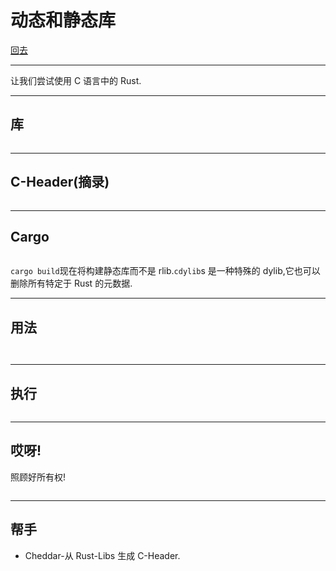 # 动态和静态库

[回去](toc/default.html)

---

让我们尝试使用 C 语言中的 Rust.

---

## 库

<pre><code data-source="chapters/shared/code/dynamic-and-static-libs/1.rs" data-trim="hljs rust"></code></pre>

---

## C-Header(摘录)

<pre><code data-source="chapters/shared/code/dynamic-and-static-libs/2.c" data-trim="hljs c"></code></pre>

---

## Cargo

<pre><code data-source="chapters/shared/code/dynamic-and-static-libs/3.toml" data-trim="hljs toml"></code></pre>

`cargo build`现在将构建静态库而不是 rlib.`cdylib`s 是一种特殊的 dylib,它也可以删除所有特定于 Rust 的元数据.

---

## 用法

<pre><code data-source="chapters/shared/code/dynamic-and-static-libs/4.c" data-trim="hljs c"></code></pre>

<pre><code data-source="chapters/shared/code/dynamic-and-static-libs/5.sh" data-trim="hljs sh"></code></pre>

---

## 执行

<pre><code data-source="chapters/shared/code/dynamic-and-static-libs/6.sh" data-trim="hljs sh"></code></pre>

---

## 哎呀!

照顾好所有权!

<pre><code data-source="chapters/shared/code/dynamic-and-static-libs/7.rs" data-trim="hljs rust"></code></pre>

---

## 帮手

- Cheddar-从 Rust-Libs 生成 C-Header.
